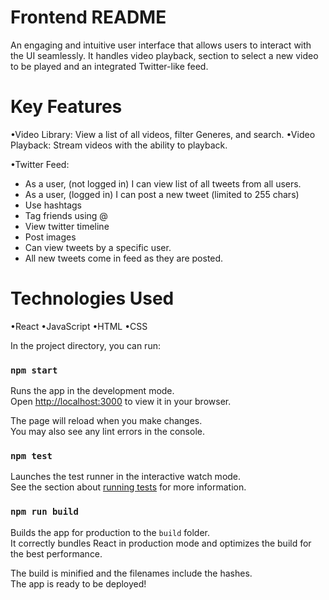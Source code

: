 # Frontend README
An engaging and intuitive user interface that allows users to interact with the UI seamlessly.
It handles video playback, section to select a new video to be played and an integrated Twitter-like feed.

# Key Features
•Video Library: View a list of all videos, filter Generes, and search.
•Video Playback: Stream videos with the ability to playback.

•Twitter Feed: 
* As a user, (not logged in) I
  can view list of all tweets from all users.
* As a user, (logged in) I
  can post a new tweet (limited to 255 chars)
* Use hashtags
* Tag friends using @  
* View twitter timeline
* Post images
* Can view tweets by a specific user.
* All new tweets come in feed as they are posted.



# Technologies Used
•React
•JavaScript
•HTML
•CSS


In the project directory, you can run:

### `npm start`

Runs the app in the development mode.\
Open [http://localhost:3000](http://localhost:3000) to view it in your browser.

The page will reload when you make changes.\
You may also see any lint errors in the console.

### `npm test`

Launches the test runner in the interactive watch mode.\
See the section about [running tests](https://facebook.github.io/create-react-app/docs/running-tests) for more information.

### `npm run build`

Builds the app for production to the `build` folder.\
It correctly bundles React in production mode and optimizes the build for the best performance.

The build is minified and the filenames include the hashes.\
The app is ready to be deployed!
